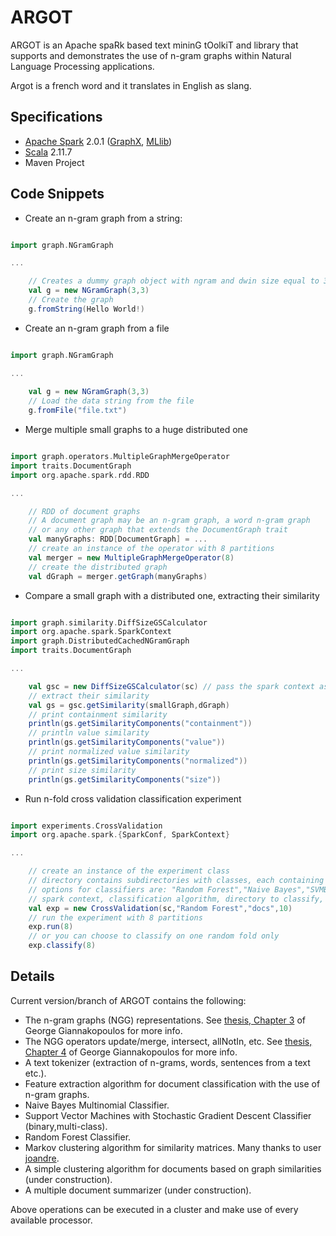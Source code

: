 # ARGOT
ARGOT is an Apache spaRk based text mininG tOolkiT and library that supports and demonstrates the use of n-gram graphs within Natural Language Processing applications.

Argot is a french word and it translates in English as slang.

## Specifications
* [Apache Spark](http://spark.apache.org/) 2.0.1 ([GraphX](http://spark.apache.org/graphx/), [MLlib](http://spark.apache.org/mllib/))
* [Scala](https://www.scala-lang.org/) 2.11.7
* Maven Project

## Code Snippets
* Create an n-gram graph from a string:

```scala

import graph.NGramGraph

...

	// Creates a dummy graph object with ngram and dwin size equal to 3 
	val g = new NGramGraph(3,3)
	// Create the graph
	g.fromString(Hello World!)

```

* Create an n-gram graph from a file 

```scala

import graph.NGramGraph

...
        
	val g = new NGramGraph(3,3) 
	// Load the data string from the file
	g.fromFile("file.txt")

```

* Merge multiple small graphs to a huge distributed one 

```scala

import graph.operators.MultipleGraphMergeOperator
import traits.DocumentGraph
import org.apache.spark.rdd.RDD

...

	// RDD of document graphs
	// A document graph may be an n-gram graph, a word n-gram graph
	// or any other graph that extends the DocumentGraph trait
	val manyGraphs: RDD[DocumentGraph] = ...
	// create an instance of the operator with 8 partitions
	val merger = new MultipleGraphMergeOperator(8)
	// create the distributed graph
	val dGraph = merger.getGraph(manyGraphs)

```

* Compare a small graph with a distributed one, extracting their similarity 

```scala

import graph.similarity.DiffSizeGSCalculator
import org.apache.spark.SparkContext
import graph.DistributedCachedNGramGraph
import traits.DocumentGraph

...

    val gsc = new DiffSizeGSCalculator(sc) // pass the spark context as parameter
    // extract their similarity
    val gs = gsc.getSimilarity(smallGraph,dGraph) 
    // print containment similarity
    println(gs.getSimilarityComponents("containment"))
    // println value similarity
    println(gs.getSimilarityComponents("value"))
    // print normalized value similarity
    println(gs.getSimilarityComponents("normalized"))
    // print size similarity
    println(gs.getSimilarityComponents("size"))

```

* Run n-fold cross validation classification experiment 

```scala

import experiments.CrossValidation
import org.apache.spark.{SparkConf, SparkContext}

...

	// create an instance of the experiment class
	// directory contains subdirectories with classes, each containing their corresponding texts
	// options for classifiers are: "Random Forest","Naive Bayes","SVMBinary","SVMMulticlass"
	// spark context, classification algorithm, directory to classify, number of folds
	val exp = new CrossValidation(sc,"Random Forest","docs",10)
	// run the experiment with 8 partitions
	exp.run(8)
    // or you can choose to classify on one random fold only
	exp.classify(8)

```



## Details
Current version/branch of ARGOT contains the following:
- The n-gram graphs (NGG) representations. See [thesis, Chapter 3](http://www.iit.demokritos.gr/~ggianna/thesis.pdf) of George Giannakopoulos for more info.
- The NGG operators update/merge, intersect, allNotIn, etc. See [thesis, Chapter 4](http://www.iit.demokritos.gr/~ggianna/thesis.pdf) of George Giannakopoulos for more info.
- A text tokenizer (extraction of n-grams, words, sentences from a text etc.).
- Feature extraction algorithm for document classification with the use of n-gram graphs.
- Naive Bayes Multinomial Classifier.
- Support Vector Machines with Stochastic Gradient Descent Classifier (binary,multi-class).
- Random Forest Classifier.
- Markov clustering algorithm for similarity matrices. Many thanks to user [joandre](https://github.com/joandre/).
- A simple clustering algorithm for documents based on graph similarities (under construction).
- A multiple document summarizer (under construction).

Above operations can be executed in a cluster and make use of every available processor.